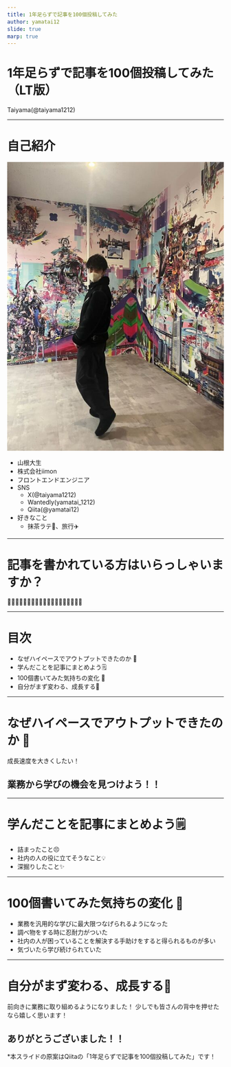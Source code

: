```yaml
---
title: 1年足らずで記事を100個投稿してみた
author: yamatai12
slide: true
marp: true
---
```


# 1年足らずで記事を100個投稿してみた（LT版）

Taiyama(@taiyama1212)

---

# 自己紹介
![bg fit left:30% 80%](../profile/image.png)
* 山根大生
* 株式会社iimon
* フロントエンドエンジニア
* SNS
    * X(@taiyama1212)
    * Wantedly(yamatai_1212)
    * Qiita(@yamatai12)
* 好きなこと
    * 抹茶ラテ🍵、旅行✈️
---

# 記事を書かれている方はいらっしゃいますか？

🙌🙌🙌🙌🙌🙌🙌🙌🙌🙌🙌🙌🙌🙌🙌🙌🙌🙌🙌

---

# 目次
* なぜハイペースでアウトプットできたのか 💨
* 学んだことを記事にまとめよう🗒️
* 100個書いてみた気持ちの変化 🤔
* 自分がまず変わる、成長する💪

---

# なぜハイペースでアウトプットできたのか 💨

成長速度を大きくしたい！

## 業務から学びの機会を見つけよう！！

---

# 学んだことを記事にまとめよう🗒️
* 詰まったこと😣
* 社内の人の役に立てそうなこと💡
* 深掘りしたこと✨

--- 

# 100個書いてみた気持ちの変化 🤔
* 業務を汎用的な学びに最大限つなげられるようになった
* 調べ物をする時に忍耐力がついた
* 社内の人が困っていることを解決する手助けをすると得られるものが多い
* 気づいたら学び続けられていた
---

# 自分がまず変わる、成長する💪
前向きに業務に取り組めるようになりました！
少しでも皆さんの背中を押せたなら嬉しく思います！

## ありがとうございました！！
*本スライドの原案はQiitaの「1年足らずで記事を100個投稿してみた」です！
